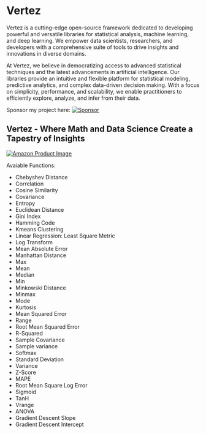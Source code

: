 # Vertez

Vertez is a cutting-edge open-source framework dedicated to developing powerful and versatile libraries for statistical analysis, machine learning, and deep learning. We empower data scientists, researchers, and developers with a comprehensive suite of tools to drive insights and innovations in diverse domains.

At Vertez, we believe in democratizing access to advanced statistical techniques and the latest advancements in artificial intelligence. Our libraries provide an intuitive and flexible platform for statistical modeling, predictive analytics, and complex data-driven decision making. With a focus on simplicity, performance, and scalability, we enable practitioners to efficiently explore, analyze, and infer from their data.

Sponsor my project here: [![Sponsor](https://img.shields.io/badge/Sponsor-Donate-blue.svg)](https://github.com/sponsors/ravinthiranpartheepan1407)

## Vertez - Where Math and Data Science Create a Tapestry of Insights
<a href="https://a.co/d/iVHsqgE">
  <img src="https://images.spr.so/cdn-cgi/imagedelivery/j42No7y-dcokJuNgXeA0ig/9d0bd39a-1afb-4c2c-8c99-0b56c03b7968/Amazon_Post/w=1920,quality=80" alt="Amazon Product Image">
</a>

Avaiable Functions:
-  Chebyshev Distance
-  Correlation
-  Cosine Similarity
-  Covariance
-  Entropy
-  Euclidean Distance
-  Gini Index
-  Hamming Code
-  Kmeans Clustering
-  Linear Regression: Least Square Metric
-  Log Transform
-  Mean Absolute Error
-  Manhattan Distance
-  Max
-  Mean
-  Median
-  Min
-  Minkowski Distance
-  Minmax
-  Mode
-  Kurtosis
-  Mean Squared Error
-  Range
-  Root Mean Squared Error
-  R-Squared
-  Sample Covariance
-  Sample variance
-  Softmax
-  Standard Deviation
-  Variance
-  Z-Score
-  MAPE
-  Root Mean Square Log Error
-  Sigmoid
-  TanH
-  Vrange
-  ANOVA
-  Gradient Descent Slope
-  Gradient Descent Intercept
